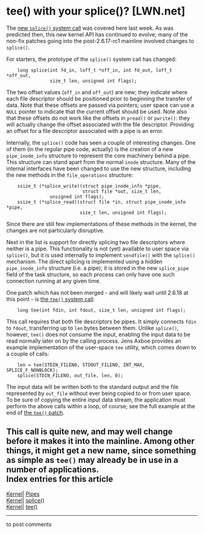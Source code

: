 # tee() with your splice()? [LWN.net]

The [new `splice()` system call](http://lwn.net/Articles/178199/) was covered here last week. As was predicted then, this new kernel API has continued to evolve; many of the non-fix patches going into the post-2.6.17-rc1 mainline involved changes to `splice()`. 

For starters, the prototype of the `splice()` system call has changed: 
    
    
        long splice(int fd_in, loff_t *off_in, int fd_out, loff_t *off_out,
                    size_t len, unsigned int flags);
    

The two offset values (`off_in` and `off_out`) are new; they indicate where each file descriptor should be positioned prior to beginning the transfer of data. Note that these offsets are passed via pointers; user space can use a `NULL` pointer to indicate that the current offset should be used. Note also that these offsets do not work like the offsets in `pread()` or `pwrite()`: they will actually change the offset associated with the file descriptor. Providing an offset for a file descriptor associated with a pipe is an error. 

Internally, the `splice()` code has seen a couple of interesting changes. One of them (in the regular pipe code, actually) is the creation of a new `pipe_inode_info` structure to represent the core machinery behind a pipe. This structure can stand apart from the normal `inode` structure. Many of the internal interfaces have been changed to use the new structure, including the new methods in the `file_operations` structure: 
    
    
        ssize_t (*splice_write)(struct pipe_inode_info *pipe, 
                                struct file *out, size_t len, 
    			    unsigned int flags);
        ssize_t (*splice_read)(struct file *in, struct pipe_inode_info *pipe, 
                               size_t len, unsigned int flags);
    

Since there are still few implementations of these methods in the kernel, the changes are not particularly disruptive. 

Next in the list is support for directly splicing two file descriptors where neither is a pipe. This functionality is not (yet) available to user space via `splice()`, but it is used internally to implement `sendfile()` with the `splice()` mechanism. The direct splicing is implemented using a hidden `pipe_inode_info` structure (i.e. a pipe); it is stored in the new `splice_pipe` field of the task structure, so each process can only have one such connection running at any given time. 

One patch which has not been merged - and will likely wait until 2.6.18 at this point - is [the `tee()` system call](http://lwn.net/Articles/179434/): 
    
    
        long tee(int fdin, int fdout, size_t len, unsigned int flags);
    

This call requires that both file descriptors be pipes. It simply connects `fdin` to `fdout`, transferring up to `len` bytes between them. Unlike `splice()`, however, `tee()` does not consume the input, enabling the input data to be read normally later on by the calling process. Jens Axboe provides an example implementation of the user-space `tee` utility, which comes down to a couple of calls: 
    
    
        len = tee(STDIN_FILENO, STDOUT_FILENO, INT_MAX, SPLICE_F_NONBLOCK);
        splice(STDIN_FILENO, out_file, len, 0);
    

The input data will be written both to the standard output and the file represented by `out_file` without ever being copied to or from user space. To be sure of copying the entire input data stream, the application must perform the above calls within a loop, of course; see the full example at the end of [the `tee()` patch](http://lwn.net/Articles/179434/). 

This call is quite new, and may well change before it makes it into the mainline. Among other things, it might get a new name, since something as simple as `tee()` may already be in use in a number of applications.  
Index entries for this article  
---  
[Kernel](/Kernel/Index)| [Pipes](/Kernel/Index#Pipes)  
[Kernel](/Kernel/Index)| [splice()](/Kernel/Index#splice)  
[Kernel](/Kernel/Index)| [tee()](/Kernel/Index#tee)  
  


* * *

to post comments 
